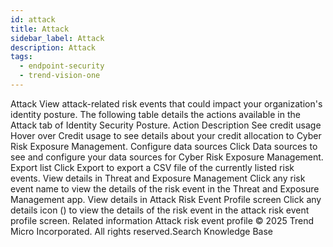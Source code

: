 ```yaml
---
id: attack
title: Attack
sidebar_label: Attack
description: Attack
tags:
  - endpoint-security
  - trend-vision-one
---
```


 Attack View attack-related risk events that could impact your organization's identity posture. The following table details the actions available in the Attack tab of Identity Security Posture. Action Description See credit usage Hover over Credit usage to see details about your credit allocation to Cyber Risk Exposure Management. Configure data sources Click Data sources to see and configure your data sources for Cyber Risk Exposure Management. Export list Click Export to export a CSV file of the currently listed risk events. View details in Threat and Exposure Management Click any risk event name to view the details of the risk event in the Threat and Exposure Management app. View details in Attack Risk Event Profile screen Click any details icon () to view the details of the risk event in the attack risk event profile screen. Related information Attack risk event profile © 2025 Trend Micro Incorporated. All rights reserved.Search Knowledge Base
